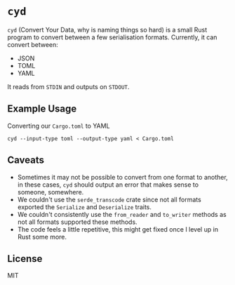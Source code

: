 # `cyd`

`cyd` (Convert Your Data, why is naming things so hard) is a small Rust program
to convert between a few serialisation formats. Currently, it can convert
between:

  - JSON
  - TOML
  - YAML

It reads from `STDIN` and outputs on `STDOUT`.

## Example Usage

Converting our `Cargo.toml` to YAML

```shell
cyd --input-type toml --output-type yaml < Cargo.toml
```

## Caveats

  - Sometimes it may not be possible to convert from one format to another, in
    these cases, `cyd` should output an error that makes sense to someone,
    somewhere.
  - We couldn't use the `serde_transcode` crate since not all formats exported
    the `Serialize` and `Deserialize` traits.
  - We couldn't consistently use the `from_reader` and `to_writer` methods as
    not all formats supported these methods.
  - The code feels a little repetitive, this might get fixed once I level up in
    Rust some more.

## License

MIT
